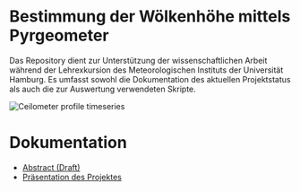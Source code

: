 # Bestimmung der Wölkenhöhe mittels Pyrgeometer

Das Repository dient zur Unterstützung der wissenschaftlichen Arbeit während
der Lehrexkursion des Meteorologischen Instituts der Universität Hamburg.
Es umfasst sowohl die Dokumentation des aktuellen Projektstatus als auch die
zur Auswertung verwendeten Skripte.

![Ceilometer profile timeseries](/doc/figures/ceilometer.png')

# Dokumentation
* [Abstract (Draft)](doc/LEX2016_Wolkenhoehe.pdf)
* [Präsentation des Projektes](doc/lex_presentation.pdf)

